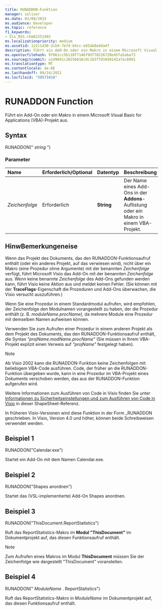 ```yaml
---
title: RUNADDON-Funktion
manager: soliver
ms.date: 03/09/2015
ms.audience: Developer
ms.topic: reference
f1_keywords:
- Vis_DSS.chm82251492
ms.localizationpriority: medium
ms.assetid: 122c1d30-3cb9-7e7d-b4cc-e93ab8e4da4f
description: Führt ein Add-On oder ein Makro in einem Microsoft Visual Basic for Applications (VBA)-Projekt aus.
ms.openlocfilehash: 9f861cc5b118f7146f9d778226720e45fa5aba73
ms.sourcegitcommit: a1d9041c20256616c9c183f7d1049142a7ac6991
ms.translationtype: MT
ms.contentlocale: de-DE
ms.lasthandoff: 09/24/2021
ms.locfileid: "59573418"
---
```

# <a name="runaddon-function"></a>RUNADDON Function

Führt ein Add-On oder ein Makro in einem Microsoft Visual Basic for Applications (VBA)-Projekt aus. 
  
## <a name="syntax"></a>Syntax

RUNADDON(" *string*  ") 
  
### <a name="parameters"></a>Parameter

|**Name**|**Erforderlich/Optional**|**Datentyp**|**Beschreibung**|
|:-----|:-----|:-----|:-----|
| _Zeichenfolge_ <br/> |Erforderlich  <br/> |**String** <br/> | Der Name eines Add-Ons in der **Addons**-Auflistung oder ein Makro in einem VBA-Projekt.  <br/> |
   
## <a name="remarks"></a>HinwBemerkungeneise

Wenn das Projekt des Dokuments, das den RUNADDON-Funktionsaufruf enthält (oder ein anderes Projekt, auf das verwiesen wird), nicht über ein Makro (eine Prozedur ohne Argumente) mit der benannten _Zeichenfolge_ verfügt, führt Microsoft Visio das Add-On mit der benannten _Zeichenfolge_ aus. Wenn keine benannte _Zeichenfolge_ des Add-Ons gefunden werden kann, führt Visio keine Aktion aus und meldet keinen Fehler. (Sie können mit der **TraceFlags**-Eigenschaft die Prozeduren und Add-Ons überwachen, die Visio versucht auszuführen.) 
  
Wenn Sie eine Prozedur in einem Standardmodul aufrufen, wird empfohlen, der Zeichenfolge den Modulnamen vorangestellt zu haben, der die Prozedur enthält (z. B.  *moduleName.procName),* da mehrere Module eine Prozedur mit demselben Namen aufweisen können. 
  
Verwenden Sie zum Aufrufen einer Prozedur in einem anderen Projekt als dem Projekt des Dokuments, das den RUNADDON-Funktionsaufruf enthält, die Syntax  *"projName.modName.procName"*  (Sie müssen in Ihrem VBA-Projekt explizit einen Verweis auf  *"projName"*  festgelegt haben). 
  
> [!NOTE]
>  Ab Visio 2002 kann die RUNADDON-Funktion keine Zeichenfolgen mit beliebigem VBA-Code ausführen. Code, der früher an die RUNADDON-Funktion übergeben wurde, kann in eine Prozedur im VBA-Projekt eines Dokuments verschoben werden, das aus der RUNADDON-Funktion aufgerufen wird. 
  
Weitere Informationen zum Ausführen von Code in Visio finden Sie unter [Informationen zu Sicherheitseinstellungen und zum Ausführen von Code in Visio](about-security-settings-and-running-code-in-visio-shapesheet.md) in dieser ShapeSheet-Referenz. 
  
In früheren Visio-Versionen wird diese Funktion in der Form _RUNADDON geschrieben. In Visio, Version 4.0 und höher, können beide Schreibweisen verwendet werden. 
  
## <a name="example-1"></a>Beispiel 1

RUNADDON("Calendar.exe")
  
Startet ein Add-On mit dem Namen Calendar.exe.
  
## <a name="example-2"></a>Beispiel 2

RUNADDON("Shapes anordnen")
  
Startet das (VSL-implementierte) Add-On Shapes anordnen.
  
## <a name="example-3"></a>Beispiel 3

RUNADDON("ThisDocument.ReportStatistics")
  
Ruft das ReportStatistics-Makro im **Modul "ThisDocument"** im Dokumentprojekt auf, das diesen Funktionsaufruf enthält. 
  
> [!NOTE]
>  Zum Aufrufen eines Makros im Modul **ThisDocument** müssen Sie der Zeichenfolge wie dargestellt "ThisDocument" voranstellen. 
  
## <a name="example-4"></a>Beispiel 4

RUNADDON(" *ModuleName*  . ReportStatistics") 
  
Ruft das ReportStatistics-Makro in  *ModuleName*  im Dokumentprojekt auf, das diesen Funktionsaufruf enthält. 
  

